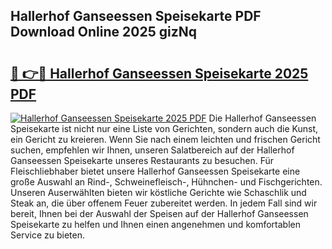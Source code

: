 ## Hallerhof Ganseessen Speisekarte PDF Download Online 2025 gizNq

# <h2><a href="http://gcb41y.nevu.top/?p=Hallerhof+Ganseessen+Speisekarte">🔗 👉🔴 Hallerhof Ganseessen Speisekarte 2025 PDF</a></h2>

[![Hallerhof Ganseessen Speisekarte 2025 PDF](https://i.imgur.com/dBaPXMq.png)](http://gcb41y.nevu.top/?p=Hallerhof+Ganseessen+Speisekarte)
Die Hallerhof Ganseessen Speisekarte ist nicht nur eine Liste von Gerichten, sondern auch die Kunst, ein Gericht zu kreieren. Wenn Sie nach einem leichten und frischen Gericht suchen, empfehlen wir Ihnen, unseren Salatbereich auf der Hallerhof Ganseessen Speisekarte unseres Restaurants zu besuchen. Für Fleischliebhaber bietet unsere Hallerhof Ganseessen Speisekarte eine große Auswahl an Rind-, Schweinefleisch-, Hühnchen- und Fischgerichten. Unseren Auserwählten bieten wir köstliche Gerichte wie Schaschlik und Steak an, die über offenem Feuer zubereitet werden. In jedem Fall sind wir bereit, Ihnen bei der Auswahl der Speisen auf der Hallerhof Ganseessen Speisekarte zu helfen und Ihnen einen angenehmen und komfortablen Service zu bieten.
